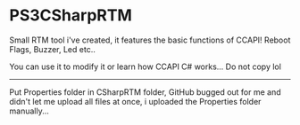 # PS3CSharpRTM
Small RTM tool i've created, it features the basic functions of CCAPI! Reboot Flags, Buzzer, Led etc..

You can use it to modify it or learn how CCAPI C# works... Do not copy lol

--------------------------------------------
Put Properties folder in CSharpRTM folder, GitHub bugged out for me and didn't let me upload all files at once, i uploaded the Properties folder manually...
